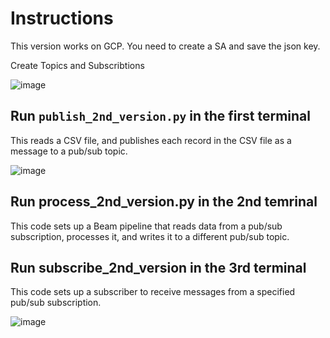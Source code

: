 # Instructions

This version works on GCP. You need to create a SA and save the json key. 

Create Topics and Subscribtions

![image](https://github.com/janaom/Streaming_Pipeline_on_GCP/assets/83917694/f99aa753-9158-4754-97ac-60da709dd39f)


## Run `publish_2nd_version.py` in the first terminal

This reads a CSV file, and publishes each record in the CSV file as a message to a pub/sub topic.


![image](https://github.com/janaom/Streaming_Pipeline_on_GCP/assets/83917694/801f90c8-43da-43f3-ba71-ba12317d0f10)


## Run process_2nd_version.py in the 2nd temrinal

This code sets up a Beam pipeline that reads data from a pub/sub subscription, processes it, and writes it to a different pub/sub topic.

## Run subscribe_2nd_version in the 3rd terminal

This code sets up a subscriber to receive messages from a specified pub/sub subscription.

![image](https://github.com/janaom/Streaming_Pipeline_on_GCP/assets/83917694/5d53c1e8-745b-4c14-ba0c-23bf4e873329)
